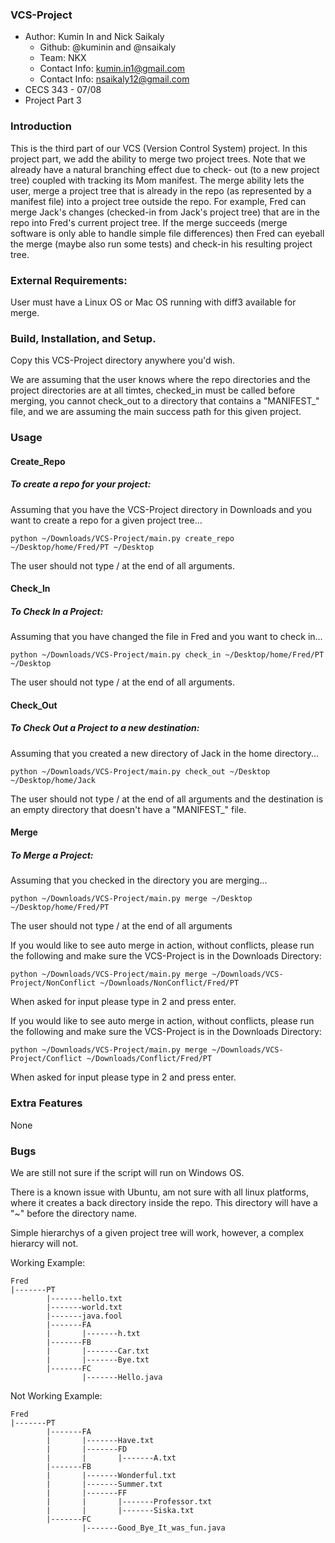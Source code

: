 ### VCS-Project
* Author: Kumin In and Nick Saikaly
  * Github: @kuminin and @nsaikaly
  * Team: NKX
  * Contact Info: kumin.in1@gmail.com
  * Contact Info: nsaikaly12@gmail.com
* CECS 343 - 07/08
* Project Part 3

### Introduction
This is the third part of our VCS (Version Control System) project. In this project part, we add the ability to merge two project trees. Note that we already have a natural branching effect due to check- out (to a new project tree) coupled with tracking its Mom manifest.
The merge ability lets the user, merge a project tree that is already in the repo (as represented by a manifest file) into a project tree outside the repo.
For example, Fred can merge Jack's changes (checked-in from Jack's project tree) that are in the repo into Fred's current project tree. If the merge succeeds (merge software is only able to handle simple file differences) then Fred can eyeball the merge (maybe also run some tests) and check-in his resulting project tree.


### External Requirements:
User must have a Linux OS or Mac OS running with diff3 available for merge.

### Build, Installation, and Setup.
Copy this VCS-Project directory anywhere you'd wish.

We are assuming that the user knows where the repo directories and the project directories are at all timtes, checked_in must be called before merging, you cannot check_out to a directory that contains a "MANIFEST_" file, and we are assuming the main success path for this given project.

### Usage
#### Create_Repo
##### To create a repo for your project:
Assuming that you have the VCS-Project directory in Downloads and you want to create a repo for a given project tree...
```
python ~/Downloads/VCS-Project/main.py create_repo ~/Desktop/home/Fred/PT ~/Desktop
```
The user should not type / at the end of all arguments.

#### Check_In
##### To Check In a Project:
Assuming that you have changed the file in Fred and you want to check in...
```
python ~/Downloads/VCS-Project/main.py check_in ~/Desktop/home/Fred/PT ~/Desktop
```
The user should not type / at the end of all arguments.

#### Check_Out
##### To Check Out a Project to a new destination:
Assuming that you created a new directory of Jack in the home directory...
```
python ~/Downloads/VCS-Project/main.py check_out ~/Desktop ~/Desktop/home/Jack
```
The user should not type / at the end of all arguments and the destination is an empty directory that doesn't have a "MANIFEST_" file.

#### Merge
##### To Merge a Project:
Assuming that you checked in the directory you are merging...
```
python ~/Downloads/VCS-Project/main.py merge ~/Desktop ~/Desktop/home/Fred/PT
```
The user should not type / at the end of all arguments

If you would like to see auto merge in action, without conflicts, please run the following and make sure the VCS-Project is in the Downloads Directory:
```
python ~/Downloads/VCS-Project/main.py merge ~/Downloads/VCS-Project/NonConflict ~/Downloads/NonConflict/Fred/PT
```
When asked for input please type in 2 and press enter.

If you would like to see auto merge in action, without conflicts, please run the following and make sure the VCS-Project is in the Downloads Directory:
```
python ~/Downloads/VCS-Project/main.py merge ~/Downloads/VCS-Project/Conflict ~/Downloads/Conflict/Fred/PT
```
When asked for input please type in 2 and press enter.

### Extra Features
None

### Bugs
We are still not sure if the script will run on Windows OS.

There is a known issue with Ubuntu, am not sure with all linux platforms, where it creates a back directory inside the repo. This directory will have a "~" before the directory name.

Simple hierarchys of a given project tree will work, however, a complex hierarcy will not.

Working Example:
```
Fred
|-------PT
        |-------hello.txt
        |-------world.txt
        |-------java.fool
        |-------FA
        |       |-------h.txt
        |-------FB
        |       |-------Car.txt
        |       |-------Bye.txt
        |-------FC
                |-------Hello.java
```

Not Working Example:
```
Fred
|-------PT
        |-------FA
        |       |-------Have.txt
        |       |-------FD
        |       |       |-------A.txt
        |-------FB
        |       |-------Wonderful.txt
        |       |-------Summer.txt
        |       |-------FF
        |       |       |-------Professor.txt
        |       |       |-------Siska.txt
        |-------FC
                |-------Good_Bye_It_was_fun.java
```